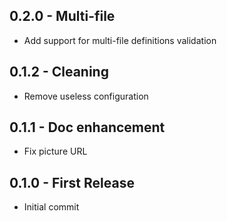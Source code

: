 ## 0.2.0 - Multi-file
* Add support for multi-file definitions validation

## 0.1.2 - Cleaning
* Remove useless configuration

## 0.1.1 - Doc enhancement
* Fix picture URL

## 0.1.0 - First Release
* Initial commit
